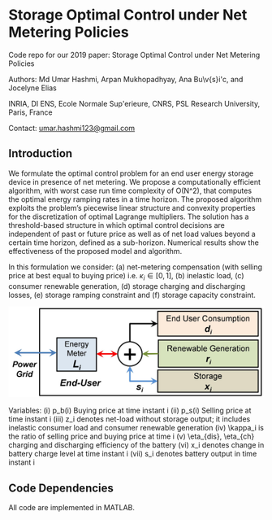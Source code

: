 # Storage Optimal Control under Net Metering Policies
Code repo for our 2019 paper: Storage Optimal Control under Net Metering Policies

Authors: Md Umar Hashmi, Arpan Mukhopadhyay, Ana Bu\v{s}i\'c, and Jocelyne Elias

INRIA, DI ENS, Ecole Normale Sup\'erieure, CNRS, PSL Research University, Paris, France

Contact: umar.hashmi123@gmail.com

## Introduction
We formulate the optimal control problem for an end user energy storage device in
presence of net metering. We propose a computationally efficient algorithm, with worst case run time complexity of O(N^2), that computes the optimal energy ramping rates in a time horizon. The proposed algorithm exploits the problem’s piecewise linear structure and convexity properties for the discretization of optimal Lagrange multipliers. The solution has a threshold-based structure in which optimal control decisions are independent of past or
future price as well as of net load values beyond a certain time horizon, defined as a sub-horizon. Numerical results show the effectiveness of the proposed model and algorithm.

In this formulation we consider: (a) net-metering compensation (with selling price at best equal to buying price) i.e. $\kappa_i \in [0,1]$, (b) inelastic load, (c) consumer renewable generation, (d) storage charging and discharging losses, (e) storage ramping constraint and (f) storage capacity constraint. 

![alt text](https://github.com/umar-hashmi/NetMetering/blob/master/sys.jpg)

Variables:
(i) p_b(i) Buying price at time instant i
(ii) p_s(i) Selling price at time instant i
(iii) z_i denotes net-load without storage output; it includes inelastic consumer load and consumer renewable generation
(iv) \kappa_i  is the ratio of selling price and buying price at time i
(v) \eta_{dis}, \eta_{ch}  charging and discharging efficiency of the battery
(vi) x_i denotes change in battery charge level at time instant i
(vii) s_i denotes battery output in time instant i



## Code Dependencies
All code are implemented in MATLAB.

